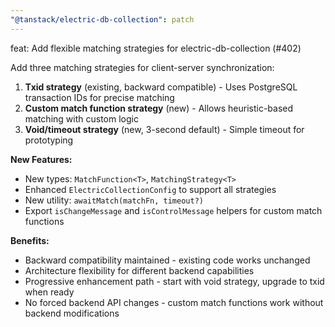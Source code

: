 ```yaml
---
"@tanstack/electric-db-collection": patch
---
```


feat: Add flexible matching strategies for electric-db-collection (#402)

Add three matching strategies for client-server synchronization:
1. **Txid strategy** (existing, backward compatible) - Uses PostgreSQL transaction IDs for precise matching
2. **Custom match function strategy** (new) - Allows heuristic-based matching with custom logic  
3. **Void/timeout strategy** (new, 3-second default) - Simple timeout for prototyping

**New Features:**
- New types: `MatchFunction<T>`, `MatchingStrategy<T>`
- Enhanced `ElectricCollectionConfig` to support all strategies
- New utility: `awaitMatch(matchFn, timeout?)`
- Export `isChangeMessage` and `isControlMessage` helpers for custom match functions

**Benefits:**
- Backward compatibility maintained - existing code works unchanged
- Architecture flexibility for different backend capabilities  
- Progressive enhancement path - start with void strategy, upgrade to txid when ready
- No forced backend API changes - custom match functions work without backend modifications
